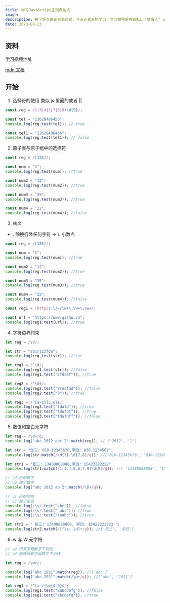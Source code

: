 ```yaml
---
title: 学习JavaScript正则表达式
image:
description: 拖了好久的正则表达式，今天正式开始学习，学习教程是在B站上 "后盾人" up主
date: 2023-08-23
---
```


## 资料

[学习视频地址](https://www.bilibili.com/video/BV12J41147fC?p=1&vd_source=592632862ea7bedba526a0663cd513b6)

[mdn 文档](https://developer.mozilla.org/zh-CN/docs/Web/JavaScript/Guide/Regular_expressions)

## 开始

1. 选择符的使用 类似 js 里面的或者 ||

```javascript
const reg = /1(3|4|5|7|8|9)\d{9}/;

const tel = "13628486456";
console.log(reg.test(tel)); // true

const tel1 = "12628486456";
console.log(reg.test(tel1)); // false
```

2. 原子表与原子组中的选择符

```javascript
const reg = /[135]/;

const num = "1";
console.log(reg.test(num)); //true

const num2 = "12";
console.log(reg.test(num2)); //true

const num3 = "35";
console.log(reg.test(num3)); //true

const num4 = "22";
console.log(reg.test(num4)); //false
```

3. 转义

- . 除换行外任何字符 => \\. 小数点

```javascript
const reg = /[135]/;

const num = "1";
console.log(reg.test(num)); //true

const num2 = "12";
console.log(reg.test(num2)); //true

const num3 = "35";
console.log(reg.test(num3)); //true

const num4 = "22";
console.log(reg.test(num4)); //false

const reg1 = /https?:\/\/\w+\.\w+\.\w+/;

const url = "https://www.qzzhu.cn";
console.log(reg1.test(url)); //true
```

4. 字符边界约束

```javascript
let reg = /\d/;

let str = "abcrt23fda";
console.log(reg.test(str)); //true

let reg1 = /^\d/;
console.log(reg1.test(str)); //false
console.log(reg1.test("2fdsaf")); //true

let reg2 = /^\d$/;
console.log(reg2.test("2reafad")); //false
console.log(reg2.test("3")); //true

let reg3 = /^[a-z]{3,6}$/;
console.log(reg3.test("fdafd")); //true
console.log(reg3.test("fdafdf")); //true
console.log(reg3.test("fdafdff")); //false
```

5. 数值和空白元字符

```javascript
let reg = /\d+/g;
console.log("abc 2012 abc 2".match(reg)); // ['2012', '2']

let str = "张三: 010-12345678,李四: 030-1234567";
console.log(str.match(/\d{3}-\d{7,8}/g)); //['010-12345678', '030-1234567']

let str1 = "张三: 13488888888,李四: 15422222222";
console.log(str1.match(/1[3,4,5,6,7,9]\d{9}/g)); //[ '13488888888', '15422222222' ]

// \d 匹配数字
// \D 除了数字
console.log("abc 2012 ab 2".match(/\D+/g));

// \s 匹配空白
// \S 除了空白
console.log(/\s/.test("abc")); //false
console.log(/\s/.test(" abc")); //true
console.log(/\s/.test("\nabc")); //true

let str2 = " 张三: 13488888888, 李四: 15422222222 ";
console.log(str2.match(/[^\s:,\d]+/g)); //['张三', '李四']
```

6. w 与 W 元字符

```javascript
// \w 所有字母数字下划线
// \W 除去所有字母数字下划线

let reg = /\w+/;

console.log("abc 2021".match(reg)); //['abc']
console.log("abc 2021".match(/\w+/g)); //['abc', '2021']

let reg1 = /^[a-z]\w{4,9}$/;
console.log(reg1.test("2abcdefg")); //false
console.log(reg1.test("abcdefg")); //true
```
